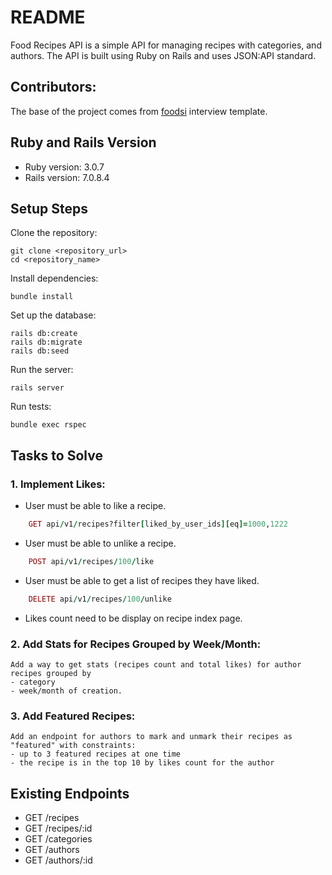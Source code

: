 # README

Food Recipes API is a simple API for managing recipes with categories, and authors.
The API is built using Ruby on Rails and uses JSON:API standard.

## Contributors:

The base of the project comes from [foodsi](https://foodsi.pl/) interview template.

## Ruby and Rails Version

- Ruby version: 3.0.7
- Rails version: 7.0.8.4

## Setup Steps

Clone the repository:

```
git clone <repository_url>
cd <repository_name>
```

Install dependencies:

```
bundle install
```

Set up the database:

```
rails db:create
rails db:migrate
rails db:seed
```

Run the server:

```
rails server
```

Run tests:

```
bundle exec rspec
```

## Tasks to Solve

### 1. Implement Likes:

- User must be able to like a recipe.

```ruby
    GET api/v1/recipes?filter[liked_by_user_ids][eq]=1000,1222
```

- User must be able to unlike a recipe.

```ruby
    POST api/v1/recipes/100/like
```

- User must be able to get a list of recipes they have liked.

```ruby
    DELETE api/v1/recipes/100/unlike
```

- Likes count need to be display on recipe index page.

### 2. Add Stats for Recipes Grouped by Week/Month:

    Add a way to get stats (recipes count and total likes) for author recipes grouped by
    - category
    - week/month of creation.

### 3. Add Featured Recipes:

    Add an endpoint for authors to mark and unmark their recipes as "featured" with constraints:
    - up to 3 featured recipes at one time
    - the recipe is in the top 10 by likes count for the author

## Existing Endpoints

- GET /recipes
- GET /recipes/:id
- GET /categories
- GET /authors
- GET /authors/:id
